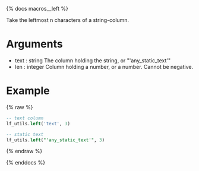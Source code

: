 {% docs macros__left %}

Take the leftmost n characters of a string-column.

# Arguments
- text : string
    The column holding the string, or "'any_static_text'"
- len : integer
    Column holding a number, or a number. Cannot be negative.

# Example
{% raw %}
```sql
-- text column
lf_utils.left('text', 3)

-- static text
lf_utils.left("'any_static_text'", 3)
```
{% endraw %}


{% enddocs %}